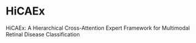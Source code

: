 # HiCAEx
HiCAEx: A Hierarchical Cross-Attention Expert Framework for Multimodal Retinal Disease Classification
